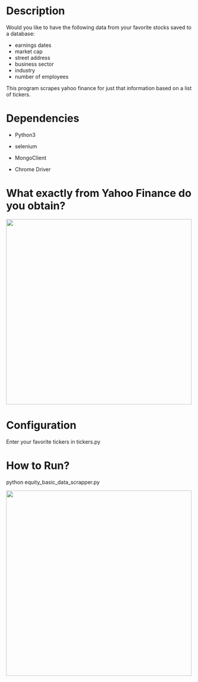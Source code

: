 # Description

Would you like to have the following data from your favorite stocks saved to a database:

*  earnings dates 
*  market cap  
*  street address
*  business sector
*  industry
*  number of employees 

This program scrapes yahoo finance for just that information based on a list of tickers.

# Dependencies

* Python3
* selenium
* MongoClient

* Chrome Driver

# What exactly from Yahoo Finance do you obtain?

<img src="https://i.imgur.com/dOpAUr1.jpg" width="500">

# Configuration

Enter your favorite tickers in tickers.py


# How to Run?

python equity_basic_data_scrapper.py

<img src="https://i.imgur.com/G8X5YIr.jpg" width="500">

